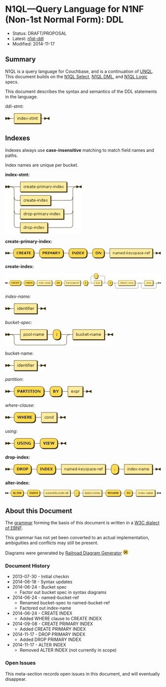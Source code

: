 # N1QL&mdash;Query Language for N1NF (Non-1st Normal Form): DDL

* Status: DRAFT/PROPOSAL
* Latest: [n1ql-ddl](https://github.com/couchbaselabs/query/blob/master/docs/n1ql-ddl.md)
* Modified: 2014-11-17

## Summary

N1QL is a query language for Couchbase, and is a continuation of
[UNQL](https://github.com/couchbaselabs/tuqqedin/blob/master/docs/unql-2013.md).
This document builds on the [N1QL
Select](https://github.com/couchbaselabs/query/blob/master/docs/n1ql-select.md),
[N1QL
DML](https://github.com/couchbaselabs/query/blob/master/docs/n1ql-dml.md),
and [N1QL
Logic](https://github.com/couchbaselabs/query/blob/master/docs/n1ql-logic.md)
specs.

This document describes the syntax and semantics of the DDL statements
in the language.

ddl-stmt:

![](diagram/ddl-stmt.png)

## Indexes

Indexes always use **case-insensitive** matching to match field names
and paths.

Index names are unique per bucket.

__index-stmt:__

![](diagram/index-stmt.png)

__create-primary-index:__

![](diagram/create-primary-index.png)

__create-index:__

![](diagram/create-index.png)

_index-name:_

![](diagram/index-name.png)

_bucket-spec:_

![](diagram/bucket-spec.png)

bucket-name:

![](diagram/bucket-name.png)

_partition:_

![](diagram/partition.png)

_where-clause:_

![](diagram/where-clause.png)

_using:_

![](diagram/using.png)

__drop-index:__

![](diagram/drop-index.png)

__alter-index:__

![](diagram/alter-index.png)

## About this Document

The
[grammar](https://github.com/couchbaselabs/query/blob/master/docs/n1ql-ddl.ebnf)
forming the basis of this document is written in a [W3C dialect of
EBNF](http://www.w3.org/TR/REC-xml/#sec-notation).

This grammar has not yet been converted to an actual implementation,
ambiguities and conflicts may still be present.

Diagrams were generated by [Railroad Diagram
Generator](http://railroad.my28msec.com/) ![](diagram/.png)

### Document History

* 2013-07-30 - Initial checkin
* 2014-06-18 - Syntax updates
* 2014-06-24 - Bucket spec
    * Factor out bucket spec in syntax diagrams
* 2014-06-24 - named-bucket-ref
    * Renamed bucket-spec to named-bucket-ref
    * Factored out index-name
* 2014-06-24 - CREATE INDEX
    * Added WHERE clause to CREATE INDEX
* 2014-09-08 - CREATE PRIMARY INDEX
    * Added CREATE PRIMARY INDEX
* 2014-11-17 - DROP PRIMARY INDEX
    * Added DROP PRIMARY INDEX
* 2014-11-17 - ALTER INDEX
    * Removed ALTER INDEX (not currently in scope)

### Open Issues

This meta-section records open issues in this document, and will
eventually disappear.
